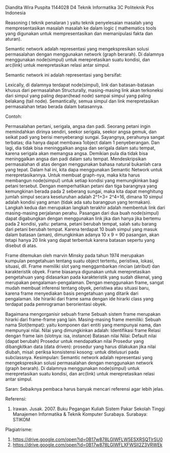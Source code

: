 Diandita Wira Puspita
1144028
D4 Teknik Informatika 3C
Politeknik Pos Indonesia




Reasoning ( teknik penalaran ) yaitu teknik penyelesaian masalah yang mempresentasikan masalah masalah ke dalam logic ( mathematics tools yang digunakan untuk mempresentasikan dan memanipulasi fakta dan aturan).

Semantic network adalah representasi yang mengekspresikan solusi permasalahan dengan menggunakan network (graph berarah). Di dalamnya menggunakan node(simpul) untuk merepretasikan suatu kondisi, dan arc(link) untuk merepretasikan relasi antar simpul. 

Semantic network ini adalah representasi yang bersifat:

Lexically, di dalamnya terdapat node(simpul), link dan batasan-batasan khusus dari permasalahan
Structurally, masing-masing link akan terkoneksi dari simpul yang paling depan(head node) sampai simpul yang paling belakang (tail node).
Semantically, semua simpul dan link merepretasikan permasalahan tetao berada dalam batasannya.

Contoh:

Permasalahan pertani, serigala, angsa dan padi. Seorang petani ingin memindahkan dirinya sendiri, seekor serigala, seekor angsa gemuk, dan seikat padi yang berisi menyeberangi sungai. Sayangnya, perahunya sangat terbatas; dia hanya dapat membawa 1object dalam 1 penyeberangan. Dan lagi, dia tidak bisa meninggalkan angsa dan serigala dalam satu tempat, karena serigala akan memangsa angsa. Demikian pula dia tidak bisa meninggalkan angsa dan padi dalam satu tempat.
Mendeskripsikan permasalahan di atas dengan menggunakan bahasa natural bukanlah cara yang tepat. Dalam hal ini, kita dapa menggunakan Semantic Network untuk merepretasikannya.
Untuk membuat graph-nya, maka kita harus membangun node(simpul) untuk setiap kondisi yang memungkinkan bagi petani tersebut. Dengan memperhatikan petani dan tiga barangnya yang kemungkinan berada pada 2 seberang sungai, maka kita dapat menghitung jumlah simpul secara keseluruhan adalah 2^1+3= 2^4=16, dimana 10 simpul adalah kondisi yang aman (tidak ada satu barangpun yang termakan).
Langkah kedua dan merupakan langkah terakhir adalah membentuk link dari masing-masing perjalanan perahu. Pasangan dari dua buah node(simpul) dapat digabungkan dengan menggunakan link jika dan hanya jika bertemu pada 2 kondisi, yaitu: petama, petani berubah tempat, salah satu barang dari petani berubah tempat. Karena terdapat 10 buah simpul yang masuk dalam batasan (aman), dimungkinkan adanya 10 x 9 = 90 pasangan, akan tetapi hanya 20 link yang dapat terbentuk karena batasan sepertu yang disebut di atas.


Frame ditemukan oleh marvin Minsky pada tahun 1974 merupakan kumpulan pengetahuan tentang suatu object tertentu, peristiwa, lokasi, situasi, dll.
Frame memiliki slot yang menggambarkan rincian (atribut) dan karakteristik obyek. Frame biasanya digunakan untuk merepretasikan pengetahuan yang didasarkan pada karakteristik yang sudah dikenal, yang merupakan pengalaman-pengalaman. Dengan menggunakan frame, sangat mudah membuat inferensi tentang obyek, peristiwa atau situasi baru, karena frame menyediakan basis pengetahuan yang ditarik dari pengalaman. Ide hirariki dari frame sama dengan ide hirarki class yang terdapat pada pemrograman berorientasi obyek.

Bagaimana mengorganisir sebuah frame
Sebuah sistem frame merupakan hirarki dari frame-frame yang lain. Masing-masing frame memiliki:
Sebuah nama
Slot(tempat): yaitu komponen dari entiti yang mempunyai nama, dan mempunyai nilai. Nilai yang dimungkinkan adalah:
Identifikasi frame
Relasi dengan frame lain (slotnya: isa, instance)
Batasan nilai
Nilai: Default nilai (dapat berubah)
Prosedur untuk mendapatkan nilai
Prosedur yang dibangkitkan data (data driven): prosedur yang harus dilakukan jika nilai diubah, misal: periksa konsistensi kosong: untuk ditelusuri pada subclassnya.
Kesimpulan:
Semantic network adalah representasi yang mengekspresikan solusi permasalahan dengan menggunakan network (graph berarah). Di dalamnya menggunakan node(simpul) untuk merepretasikan suatu kondisi, dan arc(link) untuk merepretasikan relasi antar simpul. 

Saran:
Sebaiknya pembaca harus banyak mencari referensi agar lebih jelas.


Referensi:
1. Irawan. Jusak. 2007. Buku Pegangan Kuliah Sistem Pakar Sekolah Tinggi Manajemen Informatika & Teknik Komputer Surabaya. Surabaya: STIKOM


Plagiatrisme:
1. https://drive.google.com/open?id=0B17w878LGlWFLW5ESXRSQTlrSU0 
2. https://drive.google.com/open?id=0B17w878LGlWFLXFWSlI2Z3VRWEk 





